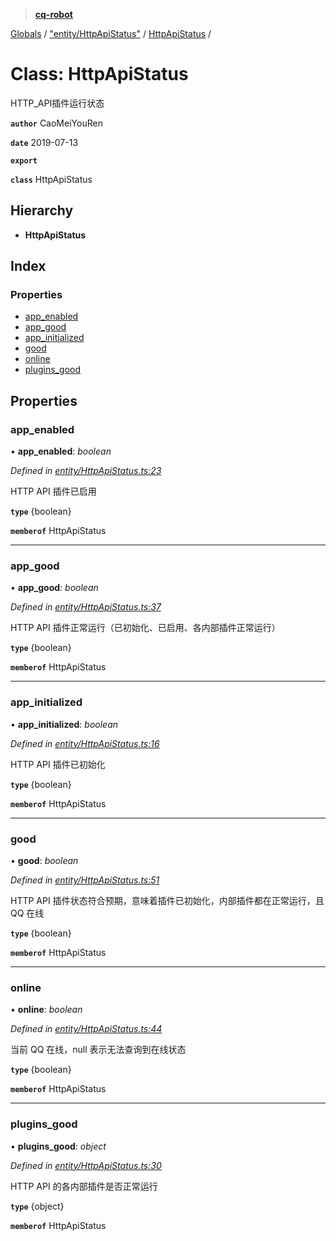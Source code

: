 > **[cq-robot](../README.md)**

[Globals](../globals.md) / ["entity/HttpApiStatus"](../modules/_entity_httpapistatus_.md) / [HttpApiStatus](_entity_httpapistatus_.httpapistatus.md) /

# Class: HttpApiStatus

HTTP_API插件运行状态

**`author`** CaoMeiYouRen

**`date`** 2019-07-13

**`export`** 

**`class`** HttpApiStatus

## Hierarchy

* **HttpApiStatus**

## Index

### Properties

* [app_enabled](_entity_httpapistatus_.httpapistatus.md#app_enabled)
* [app_good](_entity_httpapistatus_.httpapistatus.md#app_good)
* [app_initialized](_entity_httpapistatus_.httpapistatus.md#app_initialized)
* [good](_entity_httpapistatus_.httpapistatus.md#good)
* [online](_entity_httpapistatus_.httpapistatus.md#online)
* [plugins_good](_entity_httpapistatus_.httpapistatus.md#plugins_good)

## Properties

###  app_enabled

• **app_enabled**: *boolean*

*Defined in [entity/HttpApiStatus.ts:23](https://github.com/CaoMeiYouRen/node-cq-robot/blob/320aa4a/src/entity/HttpApiStatus.ts#L23)*

HTTP API 插件已启用

**`type`** {boolean}

**`memberof`** HttpApiStatus

___

###  app_good

• **app_good**: *boolean*

*Defined in [entity/HttpApiStatus.ts:37](https://github.com/CaoMeiYouRen/node-cq-robot/blob/320aa4a/src/entity/HttpApiStatus.ts#L37)*

HTTP API 插件正常运行（已初始化、已启用、各内部插件正常运行）

**`type`** {boolean}

**`memberof`** HttpApiStatus

___

###  app_initialized

• **app_initialized**: *boolean*

*Defined in [entity/HttpApiStatus.ts:16](https://github.com/CaoMeiYouRen/node-cq-robot/blob/320aa4a/src/entity/HttpApiStatus.ts#L16)*

HTTP API 插件已初始化

**`type`** {boolean}

**`memberof`** HttpApiStatus

___

###  good

• **good**: *boolean*

*Defined in [entity/HttpApiStatus.ts:51](https://github.com/CaoMeiYouRen/node-cq-robot/blob/320aa4a/src/entity/HttpApiStatus.ts#L51)*

HTTP API 插件状态符合预期，意味着插件已初始化，内部插件都在正常运行，且 QQ 在线

**`type`** {boolean}

**`memberof`** HttpApiStatus

___

###  online

• **online**: *boolean*

*Defined in [entity/HttpApiStatus.ts:44](https://github.com/CaoMeiYouRen/node-cq-robot/blob/320aa4a/src/entity/HttpApiStatus.ts#L44)*

当前 QQ 在线，null 表示无法查询到在线状态

**`type`** {boolean}

**`memberof`** HttpApiStatus

___

###  plugins_good

• **plugins_good**: *object*

*Defined in [entity/HttpApiStatus.ts:30](https://github.com/CaoMeiYouRen/node-cq-robot/blob/320aa4a/src/entity/HttpApiStatus.ts#L30)*

HTTP API 的各内部插件是否正常运行

**`type`** {object}

**`memberof`** HttpApiStatus